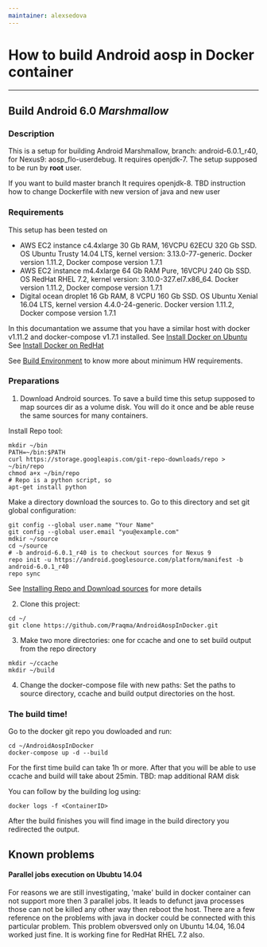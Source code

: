 ```yaml
---
maintainer: alexsedova
---
```

# How to build Android aosp in Docker container
----
## Build Android 6.0 *Marshmallow*
### Description 

This is a setup for building Android Marshmallow, branch: android-6.0.1\_r40, for Nexus9: aosp_flo-userdebug. It requires openjdk-7. The setup supposed to be run by **root** user. 

If you want to build master branch It requires openjdk-8. TBD instruction how to change Dockerfile with new version of java and new user 

### Requirements
This setup has been tested on

* AWS EC2 instance c4.4xlarge 30 Gb RAM, 16VCPU 62ECU 320 Gb SSD. OS Ubuntu Trusty 14.04 LTS, kernel version: 3.13.0-77-generic. Docker version 1.11.2, Docker compose version 1.7.1
* AWS EC2 instance m4.4xlarge 64 Gb RAM Pure, 16VCPU 240 Gb SSD. OS RedHat RHEL 7.2, kernel version: 3.10.0-327.el7.x86_64. Docker version 1.11.2, Docker compose version 1.7.1
* Digital ocean droplet 16 Gb RAM, 8 VCPU 160 Gb SSD. OS Ubuntu Xenial 16.04 LTS, kernel version 4.4.0-24-generic. Docker version 1.11.2, Docker compose version 1.7.1

In this documantation we assume that you have a similar host with docker v1.11.2 and docker-compose v1.7.1 installed. See [Install Docker on Ubuntu](https://docs.docker.com/engine/installation/linux/ubuntulinux/)
See [Install Docker on RedHat](https://docs.docker.com/engine/installation/linux/rhel/)

See [Build Environment](https://source.android.com/source/requirements.html#hardware-requirements) to know more about minimum HW requirements. 

### Preparations 
1. Download Android sources. To save a build time this setup supposed to map sources dir as a volume disk. You will do it once and be able reuse the same sources for many containers.

 Install Repo tool:
 
 ```
 mkdir ~/bin
 PATH=~/bin:$PATH
 curl https://storage.googleapis.com/git-repo-downloads/repo > ~/bin/repo
 chmod a+x ~/bin/repo
 # Repo is a python script, so
 apt-get install python
 ```

 Make a directory download the sources to.
 Go to this directory and set git global configuration:

 ```
 git config --global user.name "Your Name"
 git config --global user.email "you@example.com"
 mdkir ~/source
 cd ~/source
 # -b android-6.0.1_r40 is to checkout sources for Nexus 9
 repo init -u https://android.googlesource.com/platform/manifest -b android-6.0.1_r40
 repo sync
 ```
 See [Installing Repo and Download sources](https://source.android.com/source/downloading.html#installing-repo) for more details

2. Clone this project:
 ```
 cd ~/
 git clone https://github.com/Praqma/AndroidAospInDocker.git
 ```

3. Make two more directories: one for ccache and one to set build output from the repo directory

 ```
 mkdir ~/ccache
 mkdir ~/build
 ```

4. Change the docker-compose file with new paths:
Set the paths to source directory, ccache and build output directories on the host.   

### The build time!
Go to the docker git repo you dowloaded and run:

```
cd ~/AndroidAospInDocker
docker-compose up -d --build
```

For the first time build can take 1h or more. After that you will be able to use ccache and build will take about 25min.
TBD: map additional RAM disk

You can follow by the building log using:

```
docker logs -f <ContainerID>
```
 
After the build finishes you will find image in the build directory you redirected the output.

## Known problems

#### Parallel jobs execution on Ububtu 14.04

For reasons we are still investigating, 'make' build in docker container can not support more then 3 parallel jobs. It leads to defunct java processes those can not be killed any other way then reboot the host. There are a few reference on the problems with java in docker could be connected with this particular problem. This problem obversved only on Ubuntu 14.04, 16.04 worked just fine. It is working fine for RedHat RHEL 7.2 also.

 
